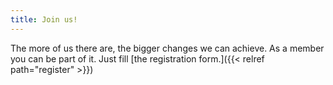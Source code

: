 ```yaml
---
title: Join us!
---
```

The more of us there are, the bigger changes we can achieve. As a member you can be part of it. Just fill [the registration form.]({{< relref path="register" >}})
